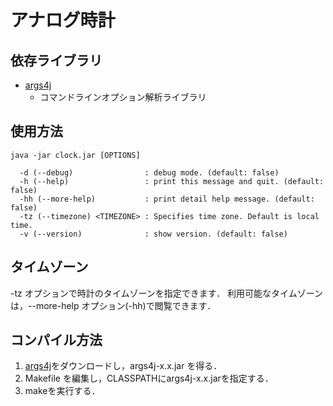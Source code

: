 # アナログ時計

## 依存ライブラリ

* [args4j](http://args4j.kohsuke.org)
    * コマンドラインオプション解析ライブラリ

## 使用方法

```
java -jar clock.jar [OPTIONS]

  -d (--debug)                : debug mode. (default: false)
  -h (--help)                 : print this message and quit. (default: false)
  -hh (--more-help)           : print detail help message. (default: false)
  -tz (--timezone) <TIMEZONE> : Specifies time zone. Default is local time.
  -v (--version)              : show version. (default: false)
```

## タイムゾーン

-tz オプションで時計のタイムゾーンを指定できます．
利用可能なタイムゾーンは，--more-help オプション(-hh)で閲覧できます．

## コンパイル方法

1. [args4j](http://args4j.kohsuke.org)をダウンロードし，args4j-x.x.jar を得る．
2. Makefile を編集し，CLASSPATHにargs4j-x.x.jarを指定する．
3. makeを実行する．


